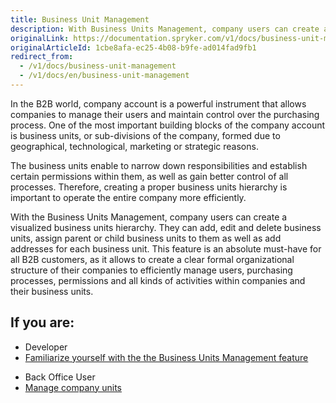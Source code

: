 ```yaml
---
title: Business Unit Management
description: With Business Units Management, company users can create a visualized business units hierarchy- add, edit and delete business units, and much more.
originalLink: https://documentation.spryker.com/v1/docs/business-unit-management
originalArticleId: 1cbe8afa-ec25-4b08-b9fe-ad014fad9fb1
redirect_from:
  - /v1/docs/business-unit-management
  - /v1/docs/en/business-unit-management
---
```


In the B2B world, company account is a powerful instrument that allows companies to manage their users and maintain control over the purchasing process. One of the most important building blocks of the company account is business units, or sub-divisions of the company, formed due to geographical, technological, marketing or strategic reasons.

The business units enable to narrow down responsibilities and establish certain permissions within them, as well as gain better control of all processes. Therefore, creating a proper business units hierarchy is important to operate the entire company more efficiently.

With the Business Units Management, company users can create a visualized business units hierarchy. They can add, edit and delete business units, assign parent or child business units to them as well as add addresses for each business unit. This feature is an absolute must-have for all B2B customers, as it allows to create a clear formal organizational structure of their companies to efficiently manage users, purchasing processes, permissions and all kinds of activities within companies and their business units.

## If you are:

<div class="mr-container">
    <div class="mr-list-container">
        <!-- col1 -->
        <div class="mr-col">
            <ul class="mr-list mr-list-green">
                <li class="mr-title">Developer</li>
                <li><a href="https://documentation.spryker.com/v1/docs/business-unit-management-feature-overview" class="mr-link">Familiarize yourself with the the Business Units Management feature</a></li>
            </ul>
        </div>
        <!-- col2 -->
        <div class="mr-col">
            <ul class="mr-list mr-list-blue">
                <li class="mr-title"> Back Office User</li>
                <li><a href="https://documentation.spryker.com/v1/docs/managing-companies" class="mr-link">Manage company units</a></li>
            </ul>
        </div>
         </div>
</div>



